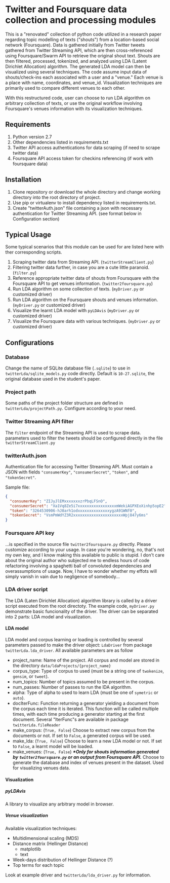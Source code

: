 # Twitter and Foursquare data collection and processing modules

This is a "renovated" collection of python code utilized in a research paper regarding topic modelling of texts ("shouts") from a location-based social network (Foursquare). Data is gathered initially from Twitter tweets gathered from Twitter Streaming API, which are then cross-referenced using Foursquare/Swarm API to retrieve the original shout text. Shouts are then filtered, processed, tokenized, and analyzed using LDA (Latent Dirichlet Allocation) algorithm. The generated LDA model can then be visualized using several techniques. The code assume input data of shouts/check-ins each associated with a user and a "venue." Each venue is a place with name, coordinates, and venue_id. Visualization techniques are primarily used to compare different venues to each other. 

With this restructured code, user can choose to run LDA algorithm on arbitrary collection of texts, or use the original workflow involving Foursquare's venues information with its visualization techniques.

## Requirements

1. Python version 2.7
2. Other dependencies listed in requirements.txt
3. Twitter API access authentications for data scraping (if need to scrape twitter data)
4. Foursquare API access token for checkins referencing (if work with foursquare data)

## Installation

1. Clone repository or download the whole directory and change working directory into the root directory of project.
2. Use pip or virtualenv to install dependency listed in requirements.txt.
3. Create "twitterAuth.json" file containing a json with necessary authentication for Twitter Streaming API. (see format below in Configuration section)

## Typical Usage

Some typical scenarios that this module can be used for are listed here with ther corresponding scripts.

1. Scraping twitter data from Streaming API. (`twitterStreamClient.py`)
2. Filtering twitter data further, in case you are a cute little paranoid. (`filter.py`)
3. Reference appropriate twitter data of shouts from Foursquare with the Foursquare API to get venues information. (`twitter2foursquare.py`)
4. Run LDA algorithm on some collection of texts. (`myDriver.py` or customized driver)
5. Run LDA algorithm on the Foursquare shouts and venues information. (`myDriver.py` or customized driver)
6. Visualize the learnt LDA model with `pyLDAvis` (`myDriver.py` or customized driver)
7. Visualize the Foursquare data with various techniques. (`myDriver.py` or customized driver)

## Configurations

### Database

Change the name of SQLite database file (`.sqlite`) to use in `twitterLda/sqlite_models.py` code directly. Default is `10-27.sqlite`, the original database used in the student's paper.

### Project path

Some paths of the project folder structure are defined in `twitterLda/projectPath.py`. Configure according to your need.

### Twitter Streaming API filter

The `filter` endpoint of the Streaming API is used to scrape data. parameters used to filter the tweets should be configured directly in the file `twitterStreamClient.py`

### twitterAuth.json

Authentication file for accessing Twitter Streaming API. Must contain a JSON with fields `"consumerKey"`, `"consumerSecret"`, `"token"`, and `"tokenSecret"`.

Sample file:

```json
{
  "consumerKey": "ZIJyJlEMxxxxxxxzrPbqLFSnO",
  "consumerSecret": "Xa1Vq8Ze5i7xxxxxxxxxxxxxxxxxmWekiAGPXEoXinhp5opE2",
  "token": "3264530906-hJ0arh1odxxxxxxxxxxxxxxygzA91WNf0",
  "tokenSecret": "VsmPmWdYZ3R2xxxxxxxxxxxxxxxxxxxxxxWpj847y6ms"
}
```

### Foursquare API key

...is specified in the source file `twitter2foursquare.py` directly. Please customize according to your usage. In case you're wondering, no, that's not my own key, and I know making this available to public is stupid. I don't care about the original author who subjected me to endless hours of code refactoring involving a spaghetti ball of convoluted dependencies and overassumptions of usage. Now, I have to wonder whether my effots will simply vanish in vain due to negligence of somebody...

### LDA driver script

The LDA (Laten Dirichlet Allocation) algorithm library is called by a driver script executed from the root directoty. The example code, `myDriver.py` demonstrate basic funcionality of the driver. The driver can be separated into 2 parts: LDA model and visualization.

#### LDA model

LDA model and corpus learning or loading is controlled by several parameters passed to make the driver object: `LdaDriver` from package `twitterLda.lda_driver`. All available parameters are as follow

- project_name: Name of the project. All corpus and model are stored in the directory `data/ldaProjects/{project_name}`
- corpus_type: Type of corpus to used (must be a string one of `twokenize`, `gensim`, or `tweet`).
- num_topics: Number of topics assumed to be present in the corpus.
- num_passes: Number of passes to run the lDA algorithm.
- alpha: Type of alpha to used to learn LDA (must be one of `symetric` or `auto`).
- docIterFunc: Function returning a generator yielding a document from the corpus each time it is iterated. This function will be called multiple times, with each time producing a generator starting at the first document. Several "IterFunc"s are available in package `twitterLda.fileReader`
- make_corpus: (`True, False`) Choose to extract new corpus from the documents or not. If set to `False`, a generated corpus will be used.
- make_lda: (`True, False`) Choose to learn a new LDA model or not. If set to `False`, a learnt model will be loaded.
- make_venues: (`True, False`) ___*Only for shouts information generated by `twitter2foursquare.py` or an output from Foursquare API.___ Choose to generate the database and index of venues present in the dataset. Used for visualizing venues data.

#### Visualization

##### pyLDAvis

A library to visualize any arbitrary model in browser. 

##### Venue visualization

Available visualization techniques:

- Multidimensional scaling (MDS)
- Distance matrix (Hellinger Distance)
    - matplotlib
    - text
- Week-days distribution of Hellinger Distance (?)  
- Top terms for each topic

Look at example driver and `twitterLda/lda_driver.py` for information.
